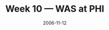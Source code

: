 ---
layout: game
title: Week 10 — WAS at PHI
season: 2006
game_id: 2006_10_WAS_PHI
week: 10
date: 2006-11-12
home_team: PHI
away_team: WAS
final_home: 27
final_away: 3
pbp_url: /assets/data/pbp/2006/2006_10_WAS_PHI.csv.gz
---